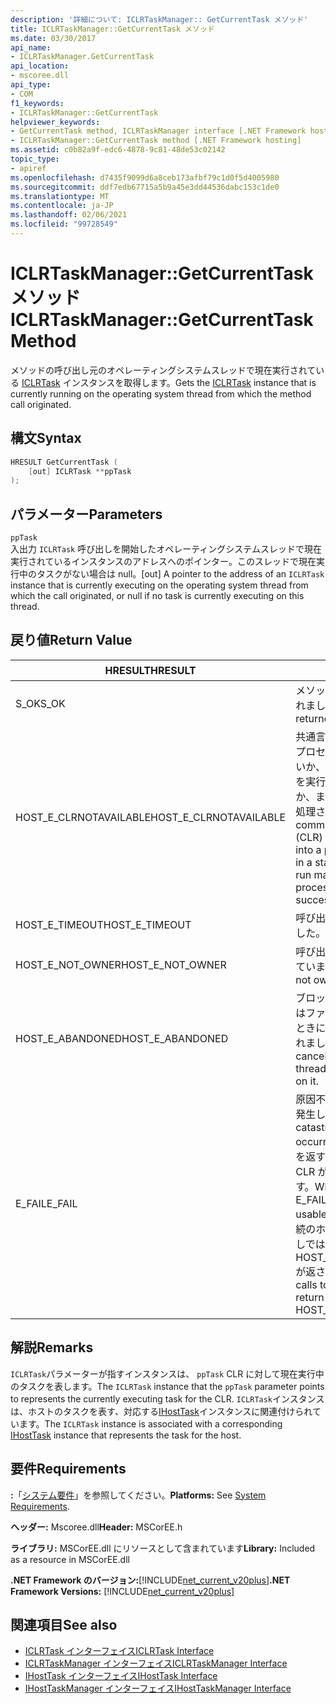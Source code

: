 ```yaml
---
description: '詳細について: ICLRTaskManager:: GetCurrentTask メソッド'
title: ICLRTaskManager::GetCurrentTask メソッド
ms.date: 03/30/2017
api_name:
- ICLRTaskManager.GetCurrentTask
api_location:
- mscoree.dll
api_type:
- COM
f1_keywords:
- ICLRTaskManager::GetCurrentTask
helpviewer_keywords:
- GetCurrentTask method, ICLRTaskManager interface [.NET Framework hosting]
- ICLRTaskManager::GetCurrentTask method [.NET Framework hosting]
ms.assetid: c0b82a9f-edc6-4878-9c81-48de53c02142
topic_type:
- apiref
ms.openlocfilehash: d7435f9099d6a8ceb173afbf79c1d0f5d4005980
ms.sourcegitcommit: ddf7edb67715a5b9a45e3dd44536dabc153c1de0
ms.translationtype: MT
ms.contentlocale: ja-JP
ms.lasthandoff: 02/06/2021
ms.locfileid: "99728549"
---
```

# <a name="iclrtaskmanagergetcurrenttask-method"></a><span data-ttu-id="c0ec0-103">ICLRTaskManager::GetCurrentTask メソッド</span><span class="sxs-lookup"><span data-stu-id="c0ec0-103">ICLRTaskManager::GetCurrentTask Method</span></span>

<span data-ttu-id="c0ec0-104">メソッドの呼び出し元のオペレーティングシステムスレッドで現在実行されている [ICLRTask](iclrtask-interface.md) インスタンスを取得します。</span><span class="sxs-lookup"><span data-stu-id="c0ec0-104">Gets the [ICLRTask](iclrtask-interface.md) instance that is currently running on the operating system thread from which the method call originated.</span></span>  
  
## <a name="syntax"></a><span data-ttu-id="c0ec0-105">構文</span><span class="sxs-lookup"><span data-stu-id="c0ec0-105">Syntax</span></span>  
  
```cpp  
HRESULT GetCurrentTask (  
    [out] ICLRTask **ppTask  
);  
```  
  
## <a name="parameters"></a><span data-ttu-id="c0ec0-106">パラメーター</span><span class="sxs-lookup"><span data-stu-id="c0ec0-106">Parameters</span></span>  

 `ppTask`  
 <span data-ttu-id="c0ec0-107">入出力 `ICLRTask` 呼び出しを開始したオペレーティングシステムスレッドで現在実行されているインスタンスのアドレスへのポインター。このスレッドで現在実行中のタスクがない場合は null。</span><span class="sxs-lookup"><span data-stu-id="c0ec0-107">[out] A pointer to the address of an `ICLRTask` instance that is currently executing on the operating system thread from which the call originated, or null if no task is currently executing on this thread.</span></span>  
  
## <a name="return-value"></a><span data-ttu-id="c0ec0-108">戻り値</span><span class="sxs-lookup"><span data-stu-id="c0ec0-108">Return Value</span></span>  
  
|<span data-ttu-id="c0ec0-109">HRESULT</span><span class="sxs-lookup"><span data-stu-id="c0ec0-109">HRESULT</span></span>|<span data-ttu-id="c0ec0-110">説明</span><span class="sxs-lookup"><span data-stu-id="c0ec0-110">Description</span></span>|  
|-------------|-----------------|  
|<span data-ttu-id="c0ec0-111">S_OK</span><span class="sxs-lookup"><span data-stu-id="c0ec0-111">S_OK</span></span>|<span data-ttu-id="c0ec0-112">メソッドから正常に値が返されました。</span><span class="sxs-lookup"><span data-stu-id="c0ec0-112">The method returned successfully.</span></span>|  
|<span data-ttu-id="c0ec0-113">HOST_E_CLRNOTAVAILABLE</span><span class="sxs-lookup"><span data-stu-id="c0ec0-113">HOST_E_CLRNOTAVAILABLE</span></span>|<span data-ttu-id="c0ec0-114">共通言語ランタイム (CLR) がプロセスに読み込まれていないか、CLR がマネージコードを実行できない状態であるか、または呼び出しが正常に処理されていません。</span><span class="sxs-lookup"><span data-stu-id="c0ec0-114">The common language runtime (CLR) has not been loaded into a process, or the CLR is in a state in which it cannot run managed code or process the call successfully.</span></span>|  
|<span data-ttu-id="c0ec0-115">HOST_E_TIMEOUT</span><span class="sxs-lookup"><span data-stu-id="c0ec0-115">HOST_E_TIMEOUT</span></span>|<span data-ttu-id="c0ec0-116">呼び出しがタイムアウトしました。</span><span class="sxs-lookup"><span data-stu-id="c0ec0-116">The call timed out.</span></span>|  
|<span data-ttu-id="c0ec0-117">HOST_E_NOT_OWNER</span><span class="sxs-lookup"><span data-stu-id="c0ec0-117">HOST_E_NOT_OWNER</span></span>|<span data-ttu-id="c0ec0-118">呼び出し元がロックを所有していません。</span><span class="sxs-lookup"><span data-stu-id="c0ec0-118">The caller does not own the lock.</span></span>|  
|<span data-ttu-id="c0ec0-119">HOST_E_ABANDONED</span><span class="sxs-lookup"><span data-stu-id="c0ec0-119">HOST_E_ABANDONED</span></span>|<span data-ttu-id="c0ec0-120">ブロックされたスレッドまたはファイバーが待機しているときに、イベントが取り消されました。</span><span class="sxs-lookup"><span data-stu-id="c0ec0-120">An event was canceled while a blocked thread or fiber was waiting on it.</span></span>|  
|<span data-ttu-id="c0ec0-121">E_FAIL</span><span class="sxs-lookup"><span data-stu-id="c0ec0-121">E_FAIL</span></span>|<span data-ttu-id="c0ec0-122">原因不明の致命的なエラーが発生しました。</span><span class="sxs-lookup"><span data-stu-id="c0ec0-122">An unknown catastrophic failure occurred.</span></span> <span data-ttu-id="c0ec0-123">メソッドが E_FAIL を返すと、そのプロセス内で CLR が使用できなくなります。</span><span class="sxs-lookup"><span data-stu-id="c0ec0-123">When a method returns E_FAIL, the CLR is no longer usable within the process.</span></span> <span data-ttu-id="c0ec0-124">後続のホストメソッドの呼び出しでは HOST_E_CLRNOTAVAILABLE が返されます。</span><span class="sxs-lookup"><span data-stu-id="c0ec0-124">Subsequent calls to hosting methods return HOST_E_CLRNOTAVAILABLE.</span></span>|  
  
## <a name="remarks"></a><span data-ttu-id="c0ec0-125">解説</span><span class="sxs-lookup"><span data-stu-id="c0ec0-125">Remarks</span></span>  

 <span data-ttu-id="c0ec0-126">`ICLRTask`パラメーターが指すインスタンスは、 `ppTask` CLR に対して現在実行中のタスクを表します。</span><span class="sxs-lookup"><span data-stu-id="c0ec0-126">The `ICLRTask` instance that the `ppTask` parameter points to represents the currently executing task for the CLR.</span></span> <span data-ttu-id="c0ec0-127">`ICLRTask`インスタンスは、ホストのタスクを表す、対応する[IHostTask](ihosttask-interface.md)インスタンスに関連付けられています。</span><span class="sxs-lookup"><span data-stu-id="c0ec0-127">The `ICLRTask` instance is associated with a corresponding [IHostTask](ihosttask-interface.md) instance that represents the task for the host.</span></span>  
  
## <a name="requirements"></a><span data-ttu-id="c0ec0-128">要件</span><span class="sxs-lookup"><span data-stu-id="c0ec0-128">Requirements</span></span>  

 <span data-ttu-id="c0ec0-129">**:**「[システム要件](../../get-started/system-requirements.md)」を参照してください。</span><span class="sxs-lookup"><span data-stu-id="c0ec0-129">**Platforms:** See [System Requirements](../../get-started/system-requirements.md).</span></span>  
  
 <span data-ttu-id="c0ec0-130">**ヘッダー:** Mscoree.dll</span><span class="sxs-lookup"><span data-stu-id="c0ec0-130">**Header:** MSCorEE.h</span></span>  
  
 <span data-ttu-id="c0ec0-131">**ライブラリ:** MSCorEE.dll にリソースとして含まれています</span><span class="sxs-lookup"><span data-stu-id="c0ec0-131">**Library:** Included as a resource in MSCorEE.dll</span></span>  
  
 <span data-ttu-id="c0ec0-132">**.NET Framework のバージョン:**[!INCLUDE[net_current_v20plus](../../../../includes/net-current-v20plus-md.md)]</span><span class="sxs-lookup"><span data-stu-id="c0ec0-132">**.NET Framework Versions:** [!INCLUDE[net_current_v20plus](../../../../includes/net-current-v20plus-md.md)]</span></span>  
  
## <a name="see-also"></a><span data-ttu-id="c0ec0-133">関連項目</span><span class="sxs-lookup"><span data-stu-id="c0ec0-133">See also</span></span>

- [<span data-ttu-id="c0ec0-134">ICLRTask インターフェイス</span><span class="sxs-lookup"><span data-stu-id="c0ec0-134">ICLRTask Interface</span></span>](iclrtask-interface.md)
- [<span data-ttu-id="c0ec0-135">ICLRTaskManager インターフェイス</span><span class="sxs-lookup"><span data-stu-id="c0ec0-135">ICLRTaskManager Interface</span></span>](iclrtaskmanager-interface.md)
- [<span data-ttu-id="c0ec0-136">IHostTask インターフェイス</span><span class="sxs-lookup"><span data-stu-id="c0ec0-136">IHostTask Interface</span></span>](ihosttask-interface.md)
- [<span data-ttu-id="c0ec0-137">IHostTaskManager インターフェイス</span><span class="sxs-lookup"><span data-stu-id="c0ec0-137">IHostTaskManager Interface</span></span>](ihosttaskmanager-interface.md)
